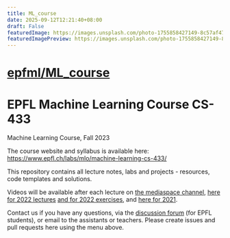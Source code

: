 ```yaml
---
title: ML_course
date: 2025-09-12T12:21:40+08:00
draft: False
featuredImage: https://images.unsplash.com/photo-1755858427149-8c57af476834?ixid=M3w0NjAwMjJ8MHwxfHJhbmRvbXx8fHx8fHx8fDE3NTc2NTA4MDF8&ixlib=rb-4.1.0
featuredImagePreview: https://images.unsplash.com/photo-1755858427149-8c57af476834?ixid=M3w0NjAwMjJ8MHwxfHJhbmRvbXx8fHx8fHx8fDE3NTc2NTA4MDF8&ixlib=rb-4.1.0
---
```


# [epfml/ML_course](https://github.com/epfml/ML_course)

# EPFL Machine Learning Course CS-433
Machine Learning Course, Fall 2023

The course website and syllabus is available here: https://www.epfl.ch/labs/mlo/machine-learning-cs-433/

This repository contains all lecture notes, labs and projects - resources, code templates and solutions. 

Videos will be available after each lecture on [the mediaspace channel](https://mediaspace.epfl.ch/), [here for 2022 lectures](https://tube.switch.ch/switchcast/epfl.ch/series/60d0234f-e9b0-42c9-b727-35e518fe8833) [and for 2022 exercises](https://www.youtube.com/playlist?list=PL4O4bXkI-fAcBxnceaGFoVutetFyhSx6r), and [here for 2021](https://www.youtube.com/playlist?list=PL4O4bXkI-fAd4nB7YYR5F8WitmPxjPeAa).

Contact us if you have any questions, via the [discussion forum](https://edstem.org/eu/courses/797/discussion/) (for EPFL students), or email to the assistants or teachers. Please create issues and pull requests here using the menu above.
